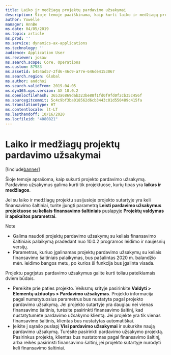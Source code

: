 ```yaml
---
title: Laiko ir medžiagų projektų pardavimo užsakymai
description: Šioje temoje paaiškinama, kaip kurti laiko ir medžiagų projektų projektu pagrįstus pardavimo užsakymus.
author: Yowelle
manager: AnnBe
ms.date: 04/05/2019
ms.topic: article
ms.prod: ''
ms.service: dynamics-ax-applications
ms.technology: ''
audience: Application User
ms.reviewer: josaw
ms.search.scope: Core, Operations
ms.custom: 87983
ms.assetid: b454ad57-2fd6-46c9-a77e-646de4153067
ms.search.region: Global
ms.author: andchoi
ms.search.validFrom: 2019-04-05
ms.dyn365.ops.version: AX 10.0.2
ms.openlocfilehash: 3653a6869dab323be88f1fd0f9fd0f2cb35c456f
ms.sourcegitcommit: 5c4c9bf3ba018562d6cb3443c01d550489c415fa
ms.translationtype: HT
ms.contentlocale: lt-LT
ms.lasthandoff: 10/16/2020
ms.locfileid: "4080821"
---
```

# <a name="project-sales-orders-for-time-and-material-projects"></a>Laiko ir medžiagų projektų pardavimo užsakymai

[!include[banner](../includes/banner.md)]

Šioje temoje aprašoma, kaip sukurti projekto pardavimo užsakymą. Pardavimo užsakymus galima kurti tik projektuose, kurių tipas yra **laikas ir medžiagos**.

Jei su laiko ir medžiagų projektu susijusioje projekto sutartyje yra keli finansavimo šaltiniai, turite įjungti parametrą **Leisti pardavimo užsakymus projektuose su keliais finansavimo šaltiniais** puslapyje **Projektų valdymas ir apskaitos parametrai**. 

> [!NOTE]
> - Galima naudoti projektų pardavimo užsakymų su keliais finansavimo šaltiniais palaikymą pradedant nuo 10.0.2 programos leidimo ir naujesnių versijų.
> - Parametras, kuriuo įgalinamas projektų pardavimo užsakymų su keliais finansavimo šaltiniais palaikymas, bus pašalintas 2020 m. balandžio mėn. leidimo bangos metu, po kurios ši funkcija bus įgalinta visada.

Projektu pagrįstus pardavimo užsakymus galite kurti toliau pateikiamais dviem būdais.

- Pereikite prie paties projekto. Veiksmų srityje pasirinkite **Valdyti > Elementų užduotys > Pardavimo užsakymas**. Projekto informacija pagal numatytuosius parametrus bus nustatyta pagal projekto pardavimo užsakymą. Jei projekto sutartyje yra daugiau nei vienas finansavimo šaltinis, turėsite pasirinkti finansavimo šaltinį, kad nustatytumėte pardavimo užsakymo klientą. Jei projekte yra tik vienas finansavimo šaltinis, klientas bus nustatytas automatiškai.
- Įeikite į sąrašo puslapį **Visi pardavimo užsakymai** ir sukurkite naują pardavimo užsakymą. Turėsite pasirinkti pardavimo užsakymo projektą. Pasirinkus projektą, klientas bus nustatomas pagal finansavimo šaltinį, arba reikės pasirinkti finansavimo šaltinį, jei projekto sutartyje nurodyti keli finansavimo šaltiniai.

